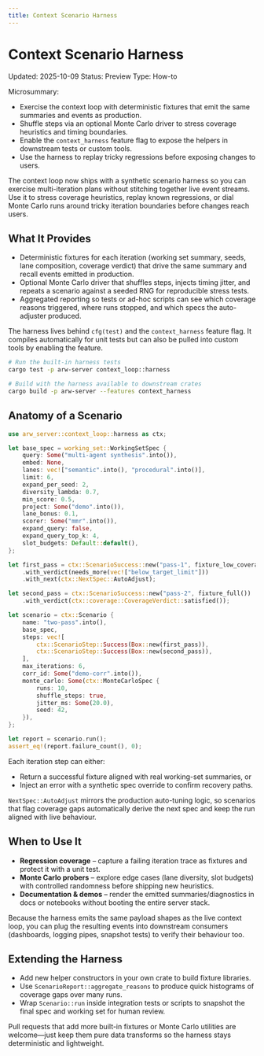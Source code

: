 ```yaml
---
title: Context Scenario Harness
---
```


# Context Scenario Harness

Updated: 2025-10-09
Status: Preview
Type: How-to

Microsummary:
- Exercise the context loop with deterministic fixtures that emit the same summaries and events as production.
- Shuffle steps via an optional Monte Carlo driver to stress coverage heuristics and timing boundaries.
- Enable the `context_harness` feature flag to expose the helpers in downstream tests or custom tools.
- Use the harness to replay tricky regressions before exposing changes to users.

The context loop now ships with a synthetic scenario harness so you can exercise
multi-iteration plans without stitching together live event streams. Use it to
stress coverage heuristics, replay known regressions, or dial Monte Carlo runs
around tricky iteration boundaries before changes reach users.

## What It Provides

- Deterministic fixtures for each iteration (working set summary, seeds, lane
  composition, coverage verdict) that drive the same summary and recall events
  emitted in production.
- Optional Monte Carlo driver that shuffles steps, injects timing jitter, and
  repeats a scenario against a seeded RNG for reproducible stress tests.
- Aggregated reporting so tests or ad-hoc scripts can see which coverage
  reasons triggered, where runs stopped, and which specs the auto-adjuster
  produced.

The harness lives behind `cfg(test)` and the `context_harness` feature flag. It
compiles automatically for unit tests but can also be pulled into custom tools
by enabling the feature.

```bash
# Run the built-in harness tests
cargo test -p arw-server context_loop::harness

# Build with the harness available to downstream crates
cargo build -p arw-server --features context_harness
```

## Anatomy of a Scenario

```rust
use arw_server::context_loop::harness as ctx;

let base_spec = working_set::WorkingSetSpec {
    query: Some("multi-agent synthesis".into()),
    embed: None,
    lanes: vec!["semantic".into(), "procedural".into()],
    limit: 6,
    expand_per_seed: 2,
    diversity_lambda: 0.7,
    min_score: 0.5,
    project: Some("demo".into()),
    lane_bonus: 0.1,
    scorer: Some("mmr".into()),
    expand_query: false,
    expand_query_top_k: 4,
    slot_budgets: Default::default(),
};

let first_pass = ctx::ScenarioSuccess::new("pass-1", fixture_low_coverage())
    .with_verdict(needs_more(vec!["below_target_limit"]))
    .with_next(ctx::NextSpec::AutoAdjust);

let second_pass = ctx::ScenarioSuccess::new("pass-2", fixture_full())
    .with_verdict(ctx::coverage::CoverageVerdict::satisfied());

let scenario = ctx::Scenario {
    name: "two-pass".into(),
    base_spec,
    steps: vec![
        ctx::ScenarioStep::Success(Box::new(first_pass)),
        ctx::ScenarioStep::Success(Box::new(second_pass)),
    ],
    max_iterations: 6,
    corr_id: Some("demo-corr".into()),
    monte_carlo: Some(ctx::MonteCarloSpec {
        runs: 10,
        shuffle_steps: true,
        jitter_ms: Some(20.0),
        seed: 42,
    }),
};

let report = scenario.run();
assert_eq!(report.failure_count(), 0);
```

Each iteration step can either:

- Return a successful fixture aligned with real working-set summaries, or
- Inject an error with a synthetic spec override to confirm recovery paths.

`NextSpec::AutoAdjust` mirrors the production auto-tuning logic, so scenarios
that flag coverage gaps automatically derive the next spec and keep the run
aligned with live behaviour.

## When to Use It

- **Regression coverage** – capture a failing iteration trace as fixtures and
  protect it with a unit test.
- **Monte Carlo probers** – explore edge cases (lane diversity, slot budgets)
  with controlled randomness before shipping new heuristics.
- **Documentation & demos** – render the emitted summaries/diagnostics in docs
  or notebooks without booting the entire server stack.

Because the harness emits the same payload shapes as the live context loop, you
can plug the resulting events into downstream consumers (dashboards, logging
pipes, snapshot tests) to verify their behaviour too.

## Extending the Harness

- Add new helper constructors in your own crate to build fixture libraries.
- Use `ScenarioReport::aggregate_reasons` to produce quick histograms of
  coverage gaps over many runs.
- Wrap `Scenario::run` inside integration tests or scripts to snapshot the
  final spec and working set for human review.

Pull requests that add more built-in fixtures or Monte Carlo utilities are
welcome—just keep them pure data transforms so the harness stays deterministic
and lightweight.
